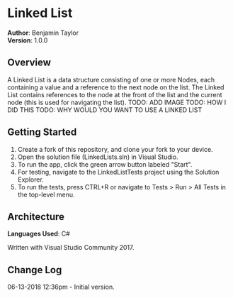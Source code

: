 # Linked List
**Author**: Benjamin Taylor  
**Version**: 1.0.0

## Overview
A Linked List is a data structure consisting of one or more Nodes, each containing a value and a reference to the next node on the list. The Linked List contains references to the node at the front of the list and the current node (this is used for navigating the list).
TODO: ADD IMAGE
TODO: HOW I DID THIS
TODO: WHY WOULD YOU WANT TO USE A LINKED LIST

## Getting Started
1. Create a fork of this repository, and clone your fork to your device.  
2. Open the solution file (LinkedLists.sln) in Visual Studio.
3. To run the app, click the green arrow button labeled "Start".
4. For testing, navigate to the LinkedListTests project using the Solution Explorer.
5. To run the tests, press CTRL+R or navigate to Tests > Run > All Tests in the top-level menu.

## Architecture
**Languages Used**: C#  

Written with Visual Studio Community 2017.

## Change Log
06-13-2018 12:36pm - Initial version.
